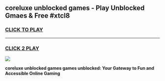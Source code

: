 
## coreluxe unblocked games - Play Unblocked Gmaes & Free #xtcl8
<h3>
<a href="https://premium.freeplayer.one?title=coreluxe_unblocked_games&ref=01M">CLICK TO PLAY</a></h3>
<hr>

<h3>
<a href="https://premium.freeplayer.one?title=coreluxe_unblocked_games&ref=01M">CLICK 2 PLAY</a>
  
</h3>

<a href="https://premium.freeplayer.one?title=coreluxe_unblocked_games&ref=01M"><img src="https://clearcache.store/games.png"></a>


**coreluxe unblocked games games unblocked: Your Gateway to Fun and Accessible Online Gaming**
